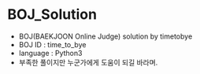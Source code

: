BOJ_Solution
===========

- BOJ(BAEKJOON Online Judge) solution by timetobye
- BOJ ID : time_to_bye
- language : Python3
- 부족한 풀이지만 누군가에게 도움이 되길 바라며.
